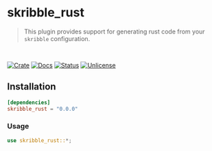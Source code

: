 # skribble_rust

> This plugin provides support for generating rust code from your `skribble` configuration.

<br />

[![Crate][crate-image]][crate-link] [![Docs][docs-image]][docs-link] [![Status][ci-status-image]][ci-status-link] [![Unlicense][unlicense-image]][unlicense-link]

## Installation

```toml
[dependencies]
skribble_rust = "0.0.0"
```

### Usage

```rust
use skribble_rust::*;
```

[crate-image]: https://img.shields.io/crates/v/skribble_rust_.svg
[crate-link]: https://crates.io/crates/skribble_rust_
[docs-image]: https://docs.rs/skribble_rust_/badge.svg
[docs-link]: https://docs.rs/skribble_rust_
[ci-status-image]: https://github.com/ifiokjr/skribble/workflows/ci/badge.svg
[ci-status-link]: https://github.com/ifiokjr/skribble/actions?query=workflow:ci
[unlicense-image]: https://img.shields.io/badge/license-Unlicence-blue.svg
[unlicense-link]: https://opensource.org/license/unlicense
